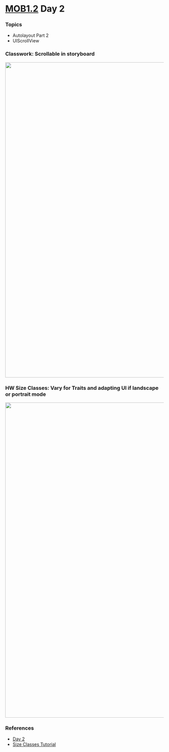 # [MOB1.2](https://make-school-courses.github.io/MOB-1.2-Introduction-to-iOS-Development/#/) Day 2
### Topics
- Autolayout Part 2
- UIScrollView

### Classwork: Scrollable in storyboard
<img src="https://github.com/SamuelFolledo/SnailMail/blob/master/static/gif/demo1.gif" width="563" height="1000">

### HW Size Classes: Vary for Traits and adapting UI if landscape or portrait mode
<img src="https://github.com/SamuelFolledo/SnailMail/blob/master/static/gif/demo1.gif" width="563" height="1000">


### References
- [Day 2](https://make-school-courses.github.io/MOB-1.2-Introduction-to-iOS-Development/#/Lessons/02-AutoLayout/README)
- [Size Classes Tutorial](https://github.com/Make-School-Courses/MOB-1.2-Introduction-to-iOS-Development/blob/master/Lessons/02-AutoLayout/assignments/sizeclasses.md)
